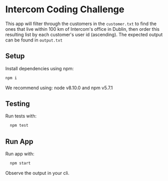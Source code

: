 # Intercom Coding Challenge

This app will filter through the customers in the `customer.txt` to find the ones that live within 100 km of Intercom's office in Dublin, then order this resulting list by each customer's user id (ascending). The expected output can be found in `output.txt`


## Setup

Install dependencies using npm:

```bash
npm i
```

We recommend using: node v8.10.0 and npm v5.7.1

## Testing

Run tests with:

```bash
  npm test
```


## Run App

Run app with:

```bash
  npm start
```

Observe the output in your cli.


